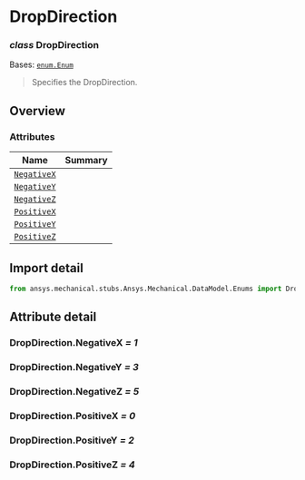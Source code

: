 <a id="dropdirection"></a>

# DropDirection

<a id="DropDirection"></a>

### *class* DropDirection

Bases: [`enum.Enum`](https://docs.python.org/3/library/enum.html#enum.Enum)

> Specifies the DropDirection.

> <!-- !! processed by numpydoc !! -->

<a id="overview"></a>

## Overview

### Attributes

| Name | Summary |
|-------------------------------------------|----|
| [`NegativeX`](#DropDirection.NegativeX)   |    |
| [`NegativeY`](#DropDirection.NegativeY)   |    |
| [`NegativeZ`](#DropDirection.NegativeZ)   |    |
| [`PositiveX`](#DropDirection.PositiveX)   |    |
| [`PositiveY`](#DropDirection.PositiveY)   |    |
| [`PositiveZ`](#DropDirection.PositiveZ)   |    |

<a id="import-detail"></a>

## Import detail

```python
from ansys.mechanical.stubs.Ansys.Mechanical.DataModel.Enums import DropDirection
```

<a id="attribute-detail"></a>

## Attribute detail

<a id="DropDirection.NegativeX"></a>

### DropDirection.NegativeX *= 1*

<a id="DropDirection.NegativeY"></a>

### DropDirection.NegativeY *= 3*

<a id="DropDirection.NegativeZ"></a>

### DropDirection.NegativeZ *= 5*

<a id="DropDirection.PositiveX"></a>

### DropDirection.PositiveX *= 0*

<a id="DropDirection.PositiveY"></a>

### DropDirection.PositiveY *= 2*

<a id="DropDirection.PositiveZ"></a>

### DropDirection.PositiveZ *= 4*
